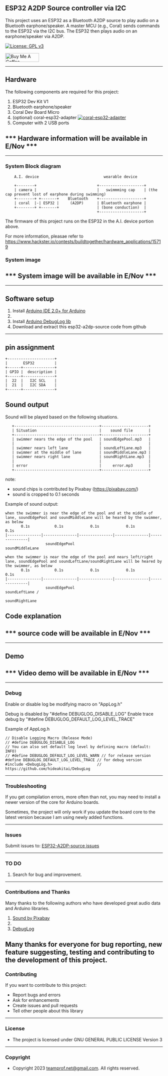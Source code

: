 ## ESP32 A2DP Source controller via I2C
This project uses an ESP32 as a Bluetooth A2DP source to play audio on a Bluetooth earphone/speaker. A master MCU (e.g., Coral) sends commands to the ESP32 via the I2C bus. The ESP32 then plays audio on an earphone/speaker via A2DP.

[![License: GPL v3](https://img.shields.io/badge/License-GPL_v3-blue.svg)](https://github.com/teamprof/esp32-a2dp-source/blob/main/LICENSE)

<a href="https://www.buymeacoffee.com/teamprof" target="_blank"><img src="https://cdn.buymeacoffee.com/buttons/v2/default-yellow.png" alt="Buy Me A Coffee" style="height: 28px !important;width: 108px !important;" ></a>

---
## Hardware
The following components are required for this project:
1. ESP32 Dev Kit V1 
2. Bluetooth earphone/speaker
3. Coral Dev Board Micro
4. (optional) coral-esp32-adapter
[![coral-esp32-adapter](/doc/image/pcb.jpg)](https://github.com/teamprof/esp32-a2dp-source/blob/main/doc/image/pcb.jpg)
5. Computer with 2 USB ports
## *** Hardware information will be available in E/Nov ***

---
### System Block diagram
```
    A.I. device                             wearable device
    
    +--------+                           +--------------------+
    | camera |                           |   swimmming cap    | (the cap prevent lost of earphone during swimming)
    +--------+ +-------+    Bluetooth    +--------------------+
    | coral  |-| ESP32 |     (A2DP)      | Bluetooth earphone |
    +--------+ +-------+                 | (bone conduction)  |
                                         +--------------------+

```
The firmware of this project runs on the ESP32 in the A.I. device portion above.

For more information, pleasae refer to https://www.hackster.io/contests/buildtogether/hardware_applications/15719


### System image 
## *** System image will be available in E/Nov ***

---
## Software setup
1. Install [Arduino IDE 2.0+ for Arduino](https://www.arduino.cc/en/Main/Software)
2. 
3. Install [Arduino DebugLog lib](https://www.arduino.cc/reference/en/libraries/debuglog/)
4. Download and extract this esp32-a2dp-source code from github 
---

## pin assignment
```
+---------------------+
|       ESP32         |
+------+--------------+
| GPIO |  description |
+------+--------------+
|  22  |   I2C SCL    |
|  21  |   I2C SDA    |
+------+--------------+
```

## Sound output
Sound will be played based on the following situations.
```
   +--------------------------------------+---------------------+
   | Situation                            |    sound file       |
   +--------------------------------------+---------------------+
   | swimmer nears the edge of the pool   | soundEdgePool.mp3   |
   |                                      |                     |
   | swimmer nears left lane              | soundLeftLane.mp3   |
   | swimmer at the middle of lane        | soundMiddleLane.mp3 |
   | swimmer nears right lane             | soundRightLane.mp3  |
   |                                      |                     |
   | error                                |     error.mp3       |
   +--------------------------------------+---------------------+
```
note:
* sound chips is contributed by Pixabay (https://pixabay.com/)
* sound is cropped to 0.1 seconds


Example of sound output:
```
when the swimmer is near the edge of the pool and at the middle of lane, soundEdgePool and soundMiddleLane will be heared by the swimmer, as below
       0.1s           0.1s            0.1s            0.1s            0.1s
|---------------|---------------|---------------|---------------|---------------|
                  soundEdgePool                                  soundMiddleLane

when the swimmer is near the edge of the pool and nears left/right lane, soundEdgePool and soundLeftLane/soundRightLane will be heared by the swimmer, as below
       0.1s           0.1s            0.1s            0.1s            0.1s
|---------------|---------------|---------------|---------------|---------------|
                  soundEdgePool                                  soundLeftLane /
                                                                 soundRightLane 
```


## Code explanation
## *** source code will be available in E/Nov ***

---

## Demo
## *** Video demo will be available in E/Nov ***


---
### Debug
Enable or disable log be modifying macro on "AppLog.h"

Debug is disabled by "#define DEBUGLOG_DISABLE_LOG"
Enable trace debug by "#define DEBUGLOG_DEFAULT_LOG_LEVEL_TRACE"

Example of AppLog.h
```
// Disable Logging Macro (Release Mode)
// #define DEBUGLOG_DISABLE_LOG
// You can also set default log level by defining macro (default: INFO)
// #define DEBUGLOG_DEFAULT_LOG_LEVEL_WARN // for release version
#define DEBUGLOG_DEFAULT_LOG_LEVEL_TRACE // for debug version
#include <DebugLog.h>                    // https://github.com/hideakitai/DebugLog
```
---
### Troubleshooting
If you get compilation errors, more often than not, you may need to install a newer version of the core for Arduino boards.

Sometimes, the project will only work if you update the board core to the latest version because I am using newly added functions.

---
### Issues
Submit issues to: [ESP32-A2DP-source issues](https://github.com/teamprof/esp32-a2dp-source/issues) 

---
### TO DO
1. Search for bug and improvement.
---

### Contributions and Thanks
Many thanks to the following authors who have developed great audio data and Arduino libraries.
1. [Sound by Pixabay](https://pixabay.com/)
2. 
3. [DebugLog](https://github.com/hideakitai/DebugLog)

Many thanks for everyone for bug reporting, new feature suggesting, testing and contributing to the development of this project.
---

### Contributing
If you want to contribute to this project:

- Report bugs and errors
- Ask for enhancements
- Create issues and pull requests
- Tell other people about this library
---

### License
- The project is licensed under GNU GENERAL PUBLIC LICENSE Version 3
---

### Copyright
- Copyright 2023 teamprof.net@gmail.com. All rights reserved.

